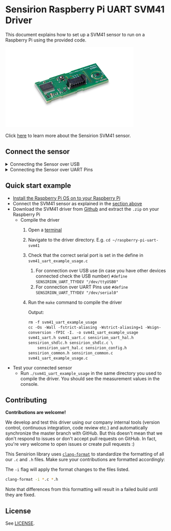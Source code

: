 # Sensirion Raspberry Pi UART SVM41 Driver

This document explains how to set up a SVM41 sensor to run on a Raspberry Pi using the provided code.

<img src="images/SVM41.png" width="400px">

Click [here](https://sensirion.com/my-sgp-ek) to learn more about the Sensirion SVM41 sensor.

## Connect the sensor

<details><summary>Connecting the Sensor over USB</summary>
<p>
This is the recommended way to connect your sensor. 
Plug the provided USB cable into your Raspberry Pi and sensor.
</p></details>


<details><summary>Connecting the Sensor over UART Pins</summary>
<p>

Use the following pins to connect your SVM41 to your Raspberry Pi:

<img src="images/SVM41-Pinout-UART.png" width="400px">

| *Pin SVM41* | *Cable Color* | *Name* | *Pin Raspberry Pi* | *Description* |*Description* |
|-------------|---------------|--------|--------------------|---------------|---------------|
| 1 | red |VDD |Pin 2 (VDD)| Supply Voltage | 3.3 or 5V | 
| 2 | black |GND |Pin 6 (GND) | Ground | | 
| 3 | green |RX | Pin 8 (TXD) | UART communication | | 
| 4 | yellow |TX | Pin 10 (RXD) | UART communication | | 
| 5 | blue |SEL | Pin 4 (VDD) | Interface select | Leave floating or pull to VDD to select UART | 
| 6 | purple |NC | - | Do not connect |

<img src="images/raspi-pinout-uart-5V.png" width="700px">

> **Note:** Make sure to [configure your hardware serial interface](https://www.raspberrypi.com/documentation/computers/configuration.html#disabling-the-linux-serial-console) on your Raspberry Pi.

> **Note:** Make sure to connect serial pins as cross-over (RX pin of sensor -> TX on Raspberry Pi; TX pin of sensor -> RX pin of Raspberry Pi)


</p></details>

## Quick start example

- [Install the Raspberry Pi OS on to your Raspberry Pi](https://projects.raspberrypi.org/en/projects/raspberry-pi-setting-up)
- Connect the SVM41 sensor as explained in the [section above](#connect-the-sensor)
- Download the SVM41 driver from [Github](https://github.com/Sensirion/raspberry-pi-uart-svm41) and extract the `.zip`
  on your Raspberry Pi
    - Compile the driver
        1. Open a [terminal](https://projects.raspberrypi.org/en/projects/raspberry-pi-using/8)
        2. Navigate to the driver directory. E.g. `cd ~/raspberry-pi-uart-svm41`
        3. Check that the correct serial port is set in the define in `svm41_uart_example_usage.c`
           1. For connection over USB use (in case you have other devices connected check the USB number) `#define SENSIRION_UART_TTYDEV "/dev/ttyUSB0"`
           2. For connection over UART Pins use `#define SENSIRION_UART_TTYDEV "/dev/serial0"`
        4. Run the `make` command to compile the driver

           Output:
           ```
           rm -f svm41_uart_example_usage
           cc -Os -Wall -fstrict-aliasing -Wstrict-aliasing=1 -Wsign-conversion -fPIC -I. -o svm41_uart_example_usage svm41_uart.h svm41_uart.c sensirion_uart_hal.h sensirion_shdlc.h sensirion_shdlc.c \
               sensirion_uart_hal.c sensirion_config.h sensirion_common.h sensirion_common.c svm41_uart_example_usage.c

           ```
- Test your connected sensor
    - Run `./svm41_uart_example_usage` in the same directory you used to compile the driver. You should see the
      measurement values in the console.

## Contributing

**Contributions are welcome!**

We develop and test this driver using our company internal tools (version control, continuous integration, code review
etc.) and automatically synchronize the master branch with GitHub. But this doesn't mean that we don't respond to issues
or don't accept pull requests on GitHub. In fact, you're very welcome to open issues or create pull requests :)

This Sensirion library uses
[`clang-format`](https://releases.llvm.org/download.html) to standardize the formatting of all our `.c` and `.h` files.
Make sure your contributions are formatted accordingly:

The `-i` flag will apply the format changes to the files listed.

```bash
clang-format -i *.c *.h
```

Note that differences from this formatting will result in a failed build until they are fixed.

## License

See [LICENSE](LICENSE).
